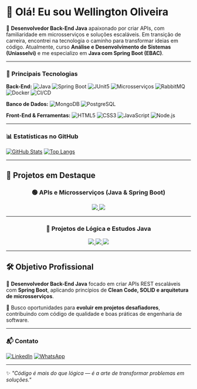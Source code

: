 # 👋 Olá! Eu sou **Wellington Oliveira**

🎯 **Desenvolvedor Back-End Java** apaixonado por criar APIs, com familiaridade em microsserviços e soluções escaláveis. Em transição de carreira, encontrei na tecnologia o caminho para transformar ideias em código. Atualmente, curso **Análise e Desenvolvimento de Sistemas (Uniasselvi)** e me especializo em **Java com Spring Boot (EBAC)**.

---

### 🚀 Principais Tecnologias

**Back-End:**
![Java](https://img.shields.io/badge/Java-ED8B00?style=for-the-badge\&logo=openjdk\&logoColor=white) ![Spring Boot](https://img.shields.io/badge/Spring_Boot-6DB33F?style=for-the-badge\&logo=springboot\&logoColor=white) ![JUnit5](https://img.shields.io/badge/JUnit_5-25A162?style=for-the-badge\&logo=java\&logoColor=white) ![Microsserviços](https://img.shields.io/badge/Microservices-000000?style=for-the-badge\&logoColor=white) ![RabbitMQ](https://img.shields.io/badge/RabbitMQ-FF6600?style=for-the-badge\&logo=rabbitmq\&logoColor=white) ![Docker](https://img.shields.io/badge/Docker-2496ED?style=for-the-badge\&logo=docker\&logoColor=white) ![CI/CD](https://img.shields.io/badge/CI%2FCD-000000?style=for-the-badge\&logo=githubactions\&logoColor=white)

**Banco de Dados:**
![MongoDB](https://img.shields.io/badge/MongoDB-47A248?style=for-the-badge\&logo=mongodb\&logoColor=white)
![PostgreSQL](https://img.shields.io/badge/PostgreSQL-316192?style=for-the-badge\&logo=postgresql\&logoColor=white)

**Front-End & Ferramentas:**
![HTML5](https://img.shields.io/badge/HTML5-E34F26?style=for-the-badge\&logo=html5\&logoColor=white) ![CSS3](https://img.shields.io/badge/CSS3-1572B6?style=for-the-badge\&logo=css3\&logoColor=white) ![JavaScript](https://img.shields.io/badge/JavaScript-F7DF1E?style=for-the-badge\&logo=javascript\&logoColor=black) ![Node.js](https://img.shields.io/badge/Node.js-339933?style=for-the-badge\&logo=node.js\&logoColor=white)

---

### 📊 Estatísticas no GitHub

[![GitHub Stats](https://github-readme-stats.vercel.app/api?username=wellingtonadonai\&show_icons=true\&theme=dark)](https://github.com/wellingtonadonai)
[![Top Langs](https://github-readme-stats.vercel.app/api/top-langs/?username=wellingtonadonai\&layout=compact\&theme=dark)](https://github.com/anuraghazra/github-readme-stats)

---

## 🧪 Projetos em Destaque

<div align="center">

### 🟢 APIs e Microsserviços (Java & Spring Boot)

<a href="https://github.com/wellingtonadonai/usuario">
  <img src="https://github-readme-stats.vercel.app/api/pin/?username=wellingtonadonai&repo=usuario&theme=radical&border_color=4CAF50&border_radius=10" />
</a>
<a href="https://github.com/wellingtonadonai/dscatalogSpring">
  <img src="https://github-readme-stats.vercel.app/api/pin/?username=wellingtonadonai&repo=dscatalogSpring&theme=radical&border_color=4CAF50&border_radius=10" />
</a>

---

### 🧩 Projetos de Lógica e Estudos Java

<a href="https://github.com/wellingtonadonai/SimulacaodeContaBancaria-Java">
  <img src="https://github-readme-stats.vercel.app/api/pin/?username=wellingtonadonai&repo=SimulacaodeContaBancaria-Java&theme=tokyonight&border_color=00BFFF&border_radius=10" />
</a>
<a href="https://github.com/wellingtonadonai/SistemadeValidacao-ProcessoSeletivo">
  <img src="https://github-readme-stats.vercel.app/api/pin/?username=wellingtonadonai&repo=SistemadeValidacao-ProcessoSeletivo&theme=tokyonight&border_color=00BFFF&border_radius=10" />
</a>
<a href="https://github.com/wellingtonadonai/Jogo-Ping-Pong">
  <img src="https://github-readme-stats.vercel.app/api/pin/?username=wellingtonadonai&repo=Jogo-Ping-Pong&theme=tokyonight&border_color=00BFFF&border_radius=10" />
</a>

</div>

---

## 🛠️ Objetivo Profissional

🎯 **Desenvolvedor Back-End Java** focado em criar APIs REST escaláveis com **Spring Boot**, aplicando princípios de **Clean Code, SOLID e arquitetura de microsserviços**.

🚀 Busco oportunidades para **evoluir em projetos desafiadores**, contribuindo com código de qualidade e boas práticas de engenharia de software.

---


### 📬 Contato

[![LinkedIn](https://img.shields.io/badge/LinkedIn-0077B5?style=for-the-badge\&logo=linkedin\&logoColor=white)](https://www.linkedin.com/in/wellingtonoliveira-dev/)
[![WhatsApp](https://img.shields.io/badge/Whatsapp-25D366?style=for-the-badge\&logo=whatsapp\&logoColor=white)](https://wa.me/5517992845056)

---

✨ *"Código é mais do que lógica — é a arte de transformar problemas em soluções."*
